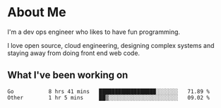 # About Me

I'm a dev ops engineer who likes to have fun programming.

I love open source, cloud engineering, designing complex systems and staying away from doing front end web code.

## What I've been working on

<!--START_SECTION:waka-->

```text
Go           8 hrs 41 mins   ██████████████████░░░░░░░   71.89 %
Other        1 hr 5 mins     ██▒░░░░░░░░░░░░░░░░░░░░░░   09.02 %
```

<!--END_SECTION:waka-->